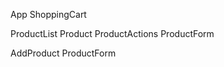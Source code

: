 App
  ShoppingCart

  ProductList
    Product
      ProductActions
          ProductForm

  AddProduct
    ProductForm